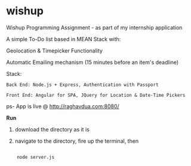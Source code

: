 # wishup

Wishup Programming Assignment - as part of my internship application

A simple To-Do list based in MEAN Stack with:

  Geolocation & Timepicker Functionality

  Automatic Emailing mechanism (15 minutes before an item's deadline)

Stack:

    Back End: Node.js + Express, Authentication with Passport

    Front End: Angular for SPA, JQuery for Location & Date-Time Pickers
    
ps- App is live @ http://raghavdua.com:8080/

**Run**

1. download the directory as it is

2. navigate to the directory, fire up the terminal, then

```shell

    node server.js
    
```
